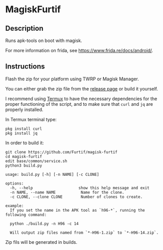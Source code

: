 # MagiskFurtif

## Description

Runs apk-tools on boot with magisk. 

For more information on frida, see https://www.frida.re/docs/android/.

## Instructions

Flash the zip for your platform using TWRP or Magisk Manager.

You can either grab the zip file from the [release page](https://github.com/Furtif/magisk-furtif/releases) or build it yourself.

I recommend using [Termux](https://play.google.com/store/apps/details?id=com.termux) to have the necessary dependencies for the proper functioning of the script, and to make sure that `curl` and `jq` are properly installed.

In Termux terminal type:
```
pkg install curl
pkg install jq
```

In order to build it:

```
git clone https://github.com/Furtif/magisk-furtif
cd magisk-furtif
edit base/common/service.sh
python3 build.py
```

```
usage: build.py [-h] [-n NAME] [-c CLONE]

options:
  -h, --help                    show this help message and exit
  -n NAME, --name NAME           Name for the clone.
  -c CLONE, --clone CLONE        Number of clones to create.

example:
  If you set the name in the APK tool as `h96-*`, running the following command:
  
  python ./build.py -n H96 -c 14
  
  Will output zip files named from `*-H96-1.zip` to `*-H96-14.zip`.
```

Zip fils will be generated in builds.

